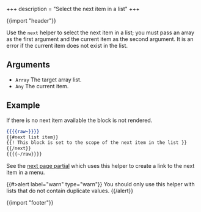 +++
description = "Select the next item in a list"
+++

{{import "header"}}

Use the `next` helper to select the next item in a list; you must pass an array as the first argument and the current item as the second argument. It is an error if the current item does not exist in the list.

## Arguments

* `Array` The target array list.
* `Any` The current item.

## Example

If there is no next item available the block is not rendered.

```handlebars
{{{{raw~}}}}
{{#next list item}}
{{! This block is set to the scope of the next item in the list }}
{{/next}}
{{{{~/raw}}}}
```

See the [next page partial](https://github.com/uwe-app/plugins/blob/main/std/menu/partials/next-page.hbs) which uses this helper to create a link to the next item in a menu.

{{#>alert label="warn" type="warn"}}
You should only use this helper with lists that do not contain duplicate values.
{{/alert}}


{{import "footer"}}

